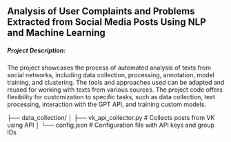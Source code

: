 ## Analysis of User Complaints and Problems Extracted from Social Media Posts Using NLP and Machine Learning
##### Project Description:

The project showcases the process of automated analysis of texts from social networks, including data collection, processing, annotation, model training, and clustering. The tools and approaches used can be adapted and reused for working with texts from various sources. The project code offers flexibility for customization to specific tasks, such as data collection, text processing, interaction with the GPT API, and training custom models.

├── data_collection/
│   ├── vk_api_collector.py   # Collects posts from VK using API
│   └── config.json           # Configuration file with API keys and group IDs
